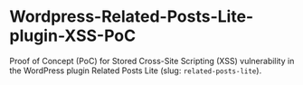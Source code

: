 # Wordpress-Related-Posts-Lite-plugin-XSS-PoC
Proof of Concept (PoC) for Stored Cross-Site Scripting (XSS) vulnerability in the WordPress plugin Related Posts Lite (slug: `related-posts-lite`).

